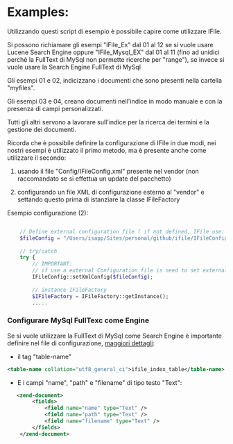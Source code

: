 Examples: 
=====================================================
Utilizzando questi script di esempio è possibile capire come utilizzare IFile.

Si possono richiamare gli esempi "IFile_Ex" dal 01 al 12 se si vuole usare Lucene Search Engine oppure
"IFile_Mysql_EX" dal 01 al 11 (fino ad unidici perchè la FullText di MySql non permette ricerche per "range"), se invece si vuole usare la Search Engine FullText di MySql 

Gli esempi 01 e 02, indicizzano i documenti che sono presenti nella cartella "myfiles".

Gli esempi 03 e 04, creano documenti nell'indice in modo manuale e con la presenza di campi personalizzati.

Tutti gli altri servono a lavorare sull'indice per la ricerca dei termini e la gestione dei documenti.

Ricorda che è possibile definire la configurazione di IFile in due modi, nei nostri esempi è utilizzato il primo metodo, ma è presente anche come utilizzare il secondo:

1. usando il file "Config/IFileConfig.xml" presente nel vendor (non raccomandato se si effettua un update del pacchetto)
 
2. configurando un file XML di configurazione esterno al "vendor" e settando questo prima di istanziare la classe IFileFactory


Esempio configurazione (2):
```php

    // Define external configuration file ( if not defined, IFile use: src/Config/xml/IFileConfig.xml in vendor )
    $fileConfig = "/Users/isapp/Sites/personal/github/ifile/IFileConfigMySql.xml";
    
    // try/catch
    try {
    	// IMPORTANT: 
    	// if use a external Configuration file is need to set external configuration file first to instance IFileFactory
    	IFileConfig::setXmlConfig($fileConfig);
    	
    	// instance IFileFactory
    	$IFileFactory = IFileFactory::getInstance();
    	.....
```
### Configurare MySql FullTexc come Engine

Se si vuole utilizzare la FullText di MySql come Search Engine è importante definire nel file di configurazione, [maggiori dettagli](https://github.com/isappit/ifile/blob/master/src/Config/xml/LEGGIMI.md):
- il tag "table-name"  

```xml
<table-name collation="utf8_general_ci">ifile_index_table</table-name>
```
 - E i campi "name", "path" e "filename" di tipo testo "Text":
 
```xml
   <zend-document>
		<fields>			
			<field name="name" type="Text" />
			<field name="path" type="Text" />
			<field name="filename" type="Text" />			
		</fields>		
	</zend-document>
```